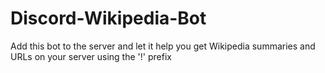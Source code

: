 # Discord-Wikipedia-Bot
Add this bot to the server and let it help you get Wikipedia summaries and URLs on your server using the '!' prefix
